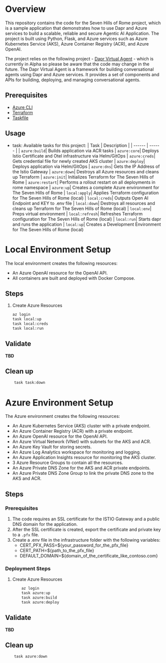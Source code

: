 # Overview
This repository contains the code for the Seven Hills of Rome project, which is a sample application that demonstrates how to use Dapr and Azure services to build a scalable, reliable and secure Agentic AI Application. The project is built using Python, Flask, and Azure services such as Azure Kubernetes Service (AKS), Azure Container Registry (ACR), and Azure OpenAI.

The project relies on the following project - [Dapr Virtual Agent](https://github.com/dapr/dapr-agents) - which is currently in Alpha so please be aware that the code may change in the future. The Dapr Virtual Agent is a framework for building conversational agents using Dapr and Azure services. It provides a set of components and APIs for building, deploying, and managing conversational agents.

## Prerequisites
- [Azure CLI](https://docs.microsoft.com/en-us/cli/azure/install-azure-cli)
- [Terraform](https://www.terraform.io/downloads.html)
- [Taskfile](https://taskfile.dev/installation/)

## Usage
* task: Available tasks for this project:
    | Task |  Description | 
    | ------ | ------ |
    | `azure:build`|         Builds application via ACR tasks
    | `azure:core`|        Deploys Istio Certificate and Otel infrastructure via Helm/GitOps
    | `azure:creds`|         Gets credential file for newly created AKS cluster
    | `azure:deploy`|        Deploys application via Helm/GitOps
    | `azure:dns`|           Gets the IP Address of the Istio Gateway
    | `azure:down`|          Destroys all Azure resources and cleans up Terraform
    | `azure:init`|         Initializes Terraform for The Seven Hills of Rome
    | `azure:restart`|       Performs a rollout restart on all deployments in rome namespace
    | `azure:up`|            Creates a complete Azure environment for The Seven Hills of Rome
    | `local:apply`|         Applies Terraform configuration for The Seven Hills of Rome (local)
    | `local:creds`|         Outputs Open AI Endpoint and KEY to .env file
    | `local:down`|          Destroys all resources and cleans up Terraform for The Seven Hills of Rome (local)
    | `local:env`|           Preps virtual environment
    | `local:refresh`|       Refreshes Terraform configuration for The Seven Hills of Rome (local)
    | `local:run`|           Starts dapr and runs the application
    | `local:up`|            Creates a Development Environment for The Seven Hills of Rome (local)

# Local Environment Setup
The local environment creates the following resources:
- An Azure OpenAI resource for the OpenAI API.
- All containers are built and deployed with Docker Compose.

## Steps
1. Create Azure Resources
    ```bash
    az login 
    task local:up
    task local:creds
    task local:run
    ```
## Validate 

__TBD__

## Clean up
```bash
    task task:down
```

# Azure Environment Setup

The Azure environment creates the following resources:
- An Azure Kubernetes Service (AKS) cluster with a private endpoint.
- An Azure Container Registry (ACR) with a private endpoint.
- An Azure OpenAI resource for the OpenAI API.
- An Azure Virtual Network (VNet) with subnets for the AKS and ACR.
- An Azure Key Vault for storing secrets.
- An Azure Log Analytics workspace for monitoring and logging.
- An Azure Application Insights resource for monitoring the AKS cluster.
- 3 Azure Resource Groups to contain all the resources.
- An Azure Private DNS Zone for the AKS and ACR private endpoints.
- An Azure Private DNS Zone Group to link the private DNS zone to the AKS and ACR.

## Steps
### Prerequisites  
1. The code requires an SSL certificate for the ISTIO Gateway and a public DNS domain for the application.
1. After the SSL certificate is created, export the certificate and private key to a `.pfx` file.
1. Create a .env file in the infrastructure folder with the following variables:
    - CERT_PFX_PASS=${your_password_for_the_pfx_file}
    - CERT_PATH=${path_to_the_pfx_file}
    - DEFAULT_DOMAIN=${domain_of_the_certificate_like_contoso.com}

### Deployment Steps
1. Create Azure Resources
    ```bash
        az login 
        task azure:up
        task azure:build
        task azure:deploy

## Validate 

__TBD__

## Clean up
```bash
    task azure:down
```


